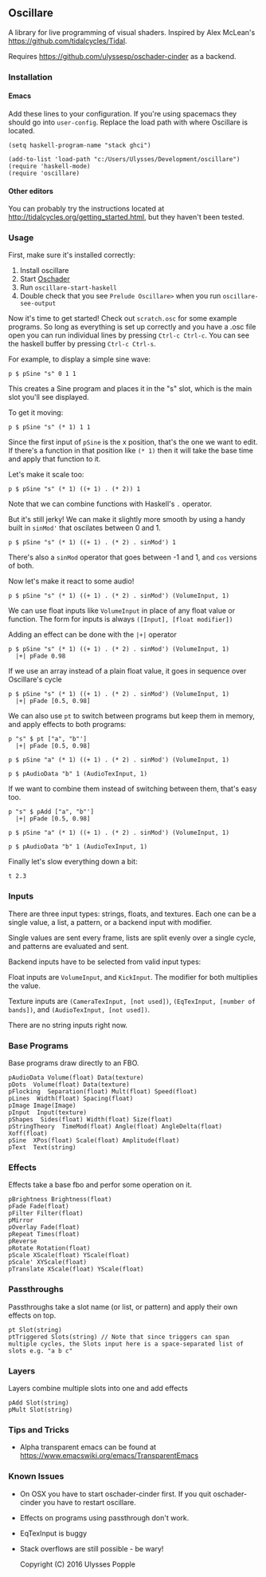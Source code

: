 ## Oscillare

A library for live programming of visual shaders. Inspired by Alex McLean's https://github.com/tidalcycles/Tidal.

Requires https://github.com/ulyssesp/oschader-cinder as a backend.

### Installation

#### Emacs

Add these lines to your configuration. If you're using spacemacs they should go into `user-config`. Replace the load path with where Oscillare is located.

```
(setq haskell-program-name "stack ghci")

(add-to-list 'load-path "c:/Users/Ulysses/Development/oscillare")
(require 'haskell-mode)
(require 'oscillare)
```

#### Other editors

You can probably try the instructions located at http://tidalcycles.org/getting_started.html, but they haven't been tested.


### Usage

First, make sure it's installed correctly:

1. Install oscillare
2. Start [Oschader](`https://github.com/ulyssesp/oschader-cinder`)
3. Run `oscillare-start-haskell`
4. Double check that you see `Prelude Oscillare>` when you run `oscillare-see-output`

Now it's time to get started! Check out `scratch.osc` for some example programs. So long as everything is set up correctly and you have a .osc file open you can run individual lines by pressing `Ctrl-c Ctrl-c`. You can see the haskell buffer by pressing `Ctrl-c Ctrl-s`.

For example, to display a simple sine wave:

`p $ pSine "s" 0 1 1`

This creates a Sine program and places it in the "s" slot, which is the main slot you'll see displayed.


To get it moving:

`p $ pSine "s" (* 1) 1 1`

Since the first input of `pSine` is the x position, that's the one we want to edit. If there's a function in that position like `(* 1)` then it will take the base time and apply that function to it.


Let's make it scale too:

`p $ pSine "s" (* 1) ((+ 1) . (* 2)) 1`

Note that we can combine functions with Haskell's `.` operator.


But it's still jerky! We can make it slightly more smooth by using a handy built in `sinMod'` that oscilates between 0 and 1.

`p $ pSine "s" (* 1) ((+ 1) . (* 2) . sinMod') 1`

There's also a `sinMod` operator that goes between -1 and 1, and `cos` versions of both.


Now let's make it react to some audio!

`p $ pSine "s" (* 1) ((+ 1) . (* 2) . sinMod') (VolumeInput, 1)`

We can use float inputs like `VolumeInput` in place of any float value or function. The form for inputs is always `([Input], [float modifier])`


Adding an effect can be done with the `|+|` operator

```
p $ pSine "s" (* 1) ((+ 1) . (* 2) . sinMod') (VolumeInput, 1)
  |+| pFade 0.98
```

If we use an array instead of a plain float value, it goes in sequence over Oscillare's cycle

```
p $ pSine "s" (* 1) ((+ 1) . (* 2) . sinMod') (VolumeInput, 1)
  |+| pFade [0.5, 0.98]
```

We can also use `pt` to switch between programs but keep them in memory, and apply effects to both programs:

```
p "s" $ pt ["a", "b"']
  |+| pFade [0.5, 0.98]

p $ pSine "a" (* 1) ((+ 1) . (* 2) . sinMod') (VolumeInput, 1)

p $ pAudioData "b" 1 (AudioTexInput, 1)
```

If we want to combine them instead of switching between them, that's easy too.

```
p "s" $ pAdd ["a", "b"']
  |+| pFade [0.5, 0.98]

p $ pSine "a" (* 1) ((+ 1) . (* 2) . sinMod') (VolumeInput, 1)

p $ pAudioData "b" 1 (AudioTexInput, 1)
```

Finally let's slow everything down a bit:

```
t 2.3
```

### Inputs

There are three input types: strings, floats, and textures. Each one can be a single value, a list, a pattern, or a backend input with modifier. 

Single values are sent every frame, lists are split evenly over a single cycle, and patterns are evaluated and sent. 

Backend inputs have to be selected from valid input types:

Float inputs are `VolumeInput`, and `KickInput`. The modifier for both multiplies the value.

Texture inputs are `(CameraTexInput, [not used])`, `(EqTexInput, [number of bands])`, and `(AudioTexInput, [not used])`.

There are no string inputs right now.

### Base Programs

Base programs draw directly to an FBO.

```
pAudioData Volume(float) Data(texture)
pDots  Volume(float) Data(texture)
pFlocking  Separation(float) Mult(float) Speed(float) 
pLines  Width(float) Spacing(float)
pImage Image(Image)
pInput  Input(texture)
pShapes  Sides(float) Width(float) Size(float) 
pStringTheory  TimeMod(float) Angle(float) AngleDelta(float) Xoff(float) 
pSine  XPos(float) Scale(float) Amplitude(float) 
pText  Text(string)
```

### Effects

Effects take a base fbo and perfor some operation on it.

```
pBrightness Brightness(float)
pFade Fade(float)
pFilter Filter(float)
pMirror
pOverlay Fade(float)
pRepeat Times(float)
pReverse
pRotate Rotation(float)
pScale XScale(float) YScale(float)
pScale' XYScale(float)
pTranslate XScale(float) YScale(float)
```

### Passthroughs

Passthroughs take a slot name (or list, or pattern) and apply their own effects on top.

```
pt Slot(string)
ptTriggered Slots(string) // Note that since triggers can span multiple cycles, the Slots input here is a space-separated list of slots e.g. "a b c"
```

### Layers

Layers combine multiple slots into one and add effects

```
pAdd Slot(string)
pMult Slot(string)
```

### Tips and Tricks

- Alpha transparent emacs can be found at https://www.emacswiki.org/emacs/TransparentEmacs

### Known Issues

- On OSX you have to start oschader-cinder first. If you quit oschader-cinder you have to restart oscillare.
- Effects on programs using passthrough don't work.
- EqTexInput is buggy
- Stack overflows are still possible - be wary!

    Copyright (C) 2016  Ulysses Popple

